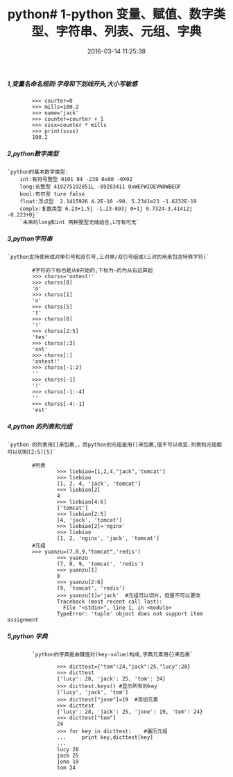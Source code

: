 ﻿---
title: 'python# 1-python 变量、赋值、数字类型、字符串、列表、元组、字典'
date: 2016-03-14 11:25:38
categories: python
toc: true
tags:
---
##### 1,变量名命名规则:字母和下划线开头,大小写敏感
```
		>>> courter=0
		>>> mills=100.2
		>>> name='jack'
		>>> counter=courter + 1
		>>> sssx=counter * mills
		>>> print(sssx)
		100.2
```
##### 2,python数字类型
	`python的基本数字类型: 
		int:有符号整型 0101 84 -238 0x80 -0X92
		long:长整型 419275192851L -89283411 0xWEFWIOEVNOWBEOF
		bool:布尔型 ture false
		float:浮点型  2.1415926 4.2E-10 -90. 5.2341e23 -1.6232E-19
		complx:复数类型 6.23+1.5j -1.23-893j 0+1j 9.7324-3.41412j -0.223+0j` 
		`未来的long和int 两种整型无缝结合,L可有可无`
		
##### 3,python字符串
	`python支持使用成对单引号和双引号,三对单/双引号组成(三对的用来包含特殊字符)`

```
		#字符的下标也是从0开始的,下标为—的为从右边算起
		>>> charss='ontest!'
		>>> charss[0]
		'o'
		>>> charss[1]
		'n'
		>>> charss[5]
		't'
		>>> charss[6]
		'!'
		>>> charss[2:5]
		'tes'
		>>> charss[:3]
		'ont'
		>>> charss[:]
		'ontest!'
		>>> charss[-1:2]
		''
		>>> charss[-1]
		'!'
		>>> charss[-1:-4]
		''
		>>> charss[-4:-1]
		'est'
```
##### 4,python 的列表和元组
	`python 的列表用[]来包裹,，而python的元组是用()来包裹,值不可以改变.列表和元组都可以切割[2:5][5]`
```
		#列表
				>>> liebiao=[1,2,4,"jack",'tomcat']
				>>> liebiao
				[1, 2, 4, 'jack', 'tomcat']
				>>> liebiao[2]
				4
				>>> liebiao[4:6]
				['tomcat']
				>>> liebiao[2:5]
				[4, 'jack', 'tomcat']
				>>> liebiao[2]='nginx'
				>>> liebiao
				[1, 2, 'nginx', 'jack', 'tomcat']
		#元组
		>>> yuanzu=(7,8,9,"tomcat",'redis')
				>>> yuanzu
				(7, 8, 9, 'tomcat', 'redis')
				>>> yuanzu[1]
				8
				>>> yuanzu[2:6]
				(9, 'tomcat', 'redis')
				>>> yuanzu[1]='jack'  #元组可以切片，但是不可以更改
				Traceback (most recent call last):
				  File "<stdin>", line 1, in <module>
				TypeError: 'tuple' object does not support item assignment
```
##### 5,python 字典
			`python的字典是由键值对(key-value)构成,字典元素用{}来包裹`
			
```
				>>> dicttest={"tom":24,"jack":25,"lucy":28}
				>>> dicttest
				{'lucy': 28, 'jack': 25, 'tom': 24}
				>>> dicttest.keys() #显示所有的key
				['lucy', 'jack', 'tom']
				>>> dicttest["jone"]=19  #添加元素
				>>> dicttest
				{'lucy': 28, 'jack': 25, 'jone': 19, 'tom': 24}
				>>> dicttest["tom"]
				24
				>>> for key in dicttest:	#遍历元组
				...     print key,dicttest[key]
				...
				lucy 28
				jack 25
				jone 19
				tom 24
```